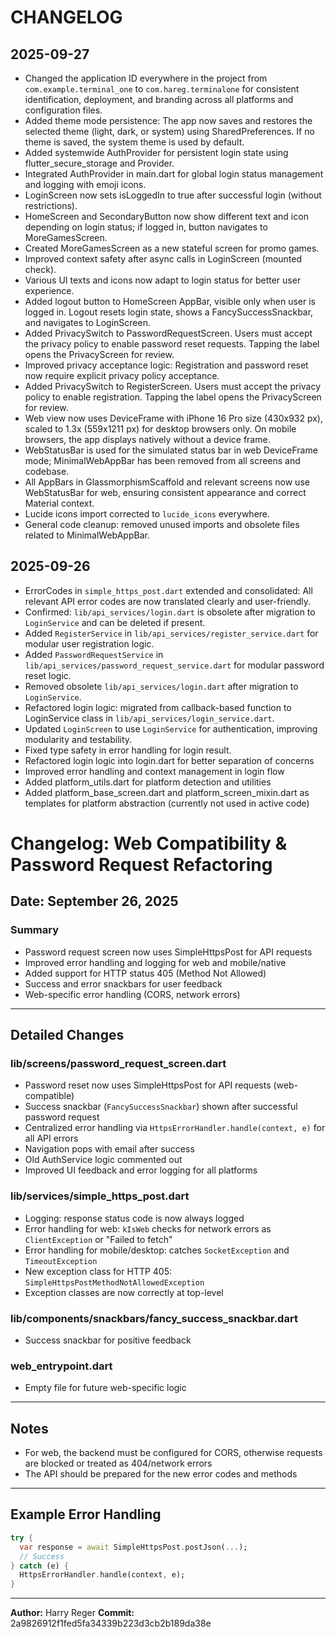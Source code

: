 # CHANGELOG

## 2025-09-27
- Changed the application ID everywhere in the project from `com.example.terminal_one` to `com.hareg.terminalone` for consistent identification, deployment, and branding across all platforms and configuration files.
- Added theme mode persistence: The app now saves and restores the selected theme (light, dark, or system) using SharedPreferences. If no theme is saved, the system theme is used by default.
- Added systemwide AuthProvider for persistent login state using flutter_secure_storage and Provider.
- Integrated AuthProvider in main.dart for global login status management and logging with emoji icons.
- LoginScreen now sets isLoggedIn to true after successful login (without restrictions).
- HomeScreen and SecondaryButton now show different text and icon depending on login status; if logged in, button navigates to MoreGamesScreen.
- Created MoreGamesScreen as a new stateful screen for promo games.
- Improved context safety after async calls in LoginScreen (mounted check).
- Various UI texts and icons now adapt to login status for better user experience.
- Added logout button to HomeScreen AppBar, visible only when user is logged in. Logout resets login state, shows a FancySuccessSnackbar, and navigates to LoginScreen.
- Added PrivacySwitch to PasswordRequestScreen. Users must accept the privacy policy to enable password reset requests. Tapping the label opens the PrivacyScreen for review.
- Improved privacy acceptance logic: Registration and password reset now require explicit privacy policy acceptance.
- Added PrivacySwitch to RegisterScreen. Users must accept the privacy policy to enable registration. Tapping the label opens the PrivacyScreen for review.
- Web view now uses DeviceFrame with iPhone 16 Pro size (430x932 px), scaled to 1.3x (559x1211 px) for desktop browsers only. On mobile browsers, the app displays natively without a device frame.
- WebStatusBar is used for the simulated status bar in web DeviceFrame mode; MinimalWebAppBar has been removed from all screens and codebase.
- All AppBars in GlassmorphismScaffold and relevant screens now use WebStatusBar for web, ensuring consistent appearance and correct Material context.
- Lucide icons import corrected to `lucide_icons` everywhere.
- General code cleanup: removed unused imports and obsolete files related to MinimalWebAppBar.

## 2025-09-26
- ErrorCodes in `simple_https_post.dart` extended and consolidated: All relevant API error codes are now translated clearly and user-friendly.
- Confirmed: `lib/api_services/login.dart` is obsolete after migration to `LoginService` and can be deleted if present.
- Added `RegisterService` in `lib/api_services/register_service.dart` for modular user registration logic.
- Added `PasswordRequestService` in `lib/api_services/password_request_service.dart` for modular password reset logic.
- Removed obsolete `lib/api_services/login.dart` after migration to `LoginService`.
- Refactored login logic: migrated from callback-based function to LoginService class in `lib/api_services/login_service.dart`.
- Updated `LoginScreen` to use `LoginService` for authentication, improving modularity and testability.
- Fixed type safety in error handling for login result.
- Refactored login logic into login.dart for better separation of concerns
- Improved error handling and context management in login flow
- Added platform_utils.dart for platform detection and utilities
- Added platform_base_screen.dart and platform_screen_mixin.dart as templates for platform abstraction (currently not used in active code)

# Changelog: Web Compatibility & Password Request Refactoring

## Date: September 26, 2025

### Summary
- Password request screen now uses SimpleHttpsPost for API requests
- Improved error handling and logging for web and mobile/native
- Added support for HTTP status 405 (Method Not Allowed)
- Success and error snackbars for user feedback
- Web-specific error handling (CORS, network errors)

---

## Detailed Changes

### lib/screens/password_request_screen.dart
- Password reset now uses SimpleHttpsPost for API requests (web-compatible)
- Success snackbar (`FancySuccessSnackbar`) shown after successful password request
- Centralized error handling via `HttpsErrorHandler.handle(context, e)` for all API errors
- Navigation pops with email after success
- Old AuthService logic commented out
- Improved UI feedback and error logging for all platforms

### lib/services/simple_https_post.dart
- Logging: response status code is now always logged
- Error handling for web: `kIsWeb` checks for network errors as `ClientException` or "Failed to fetch"
- Error handling for mobile/desktop: catches `SocketException` and `TimeoutException`
- New exception class for HTTP 405: `SimpleHttpsPostMethodNotAllowedException`
- Exception classes are now correctly at top-level

### lib/components/snackbars/fancy_success_snackbar.dart
- Success snackbar for positive feedback

### web_entrypoint.dart
- Empty file for future web-specific logic

---

## Notes
- For web, the backend must be configured for CORS, otherwise requests are blocked or treated as 404/network errors
- The API should be prepared for the new error codes and methods

---

## Example Error Handling
```dart
try {
  var response = await SimpleHttpsPost.postJson(...);
  // Success
} catch (e) {
  HttpsErrorHandler.handle(context, e);
}
```

---

**Author:** Harry Reger
**Commit:** 2a9826912f1fed5fa34339b223d3cb2b189da38e
